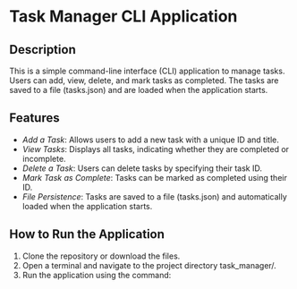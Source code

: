 # Task Manager CLI Application

## Description
This is a simple command-line interface (CLI) application to manage tasks. Users can add, view, delete, and mark tasks as completed. The tasks are saved to a file (tasks.json) and are loaded when the application starts.

## Features
- *Add a Task*: Allows users to add a new task with a unique ID and title.
- *View Tasks*: Displays all tasks, indicating whether they are completed or incomplete.
- *Delete a Task*: Users can delete tasks by specifying their task ID.
- *Mark Task as Complete*: Tasks can be marked as completed using their ID.
- *File Persistence*: Tasks are saved to a file (tasks.json) and automatically loaded when the application starts.

## How to Run the Application
1. Clone the repository or download the files.
2. Open a terminal and navigate to the project directory task_manager/.
3. Run the application using the command:
